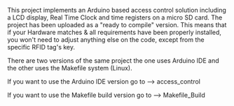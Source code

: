 This project implements an Arduino based access control solution
including a LCD display, Real Time Clock and time registers on a micro
SD card. The project has been uploaded as a "ready to compile"
version.  This means that if your Hardware matches & all requirements
have been properly installed, you won't need to adjust anything else
on the code, except from the specific RFID tag's key.

There are two versions of the same project the one uses Arduino IDE
and the other uses the Makefile system (Linux).

If you want to use the Arduino IDE version go to --> access_control

If you want to use the Makefile build version go to --> Makefile_Build